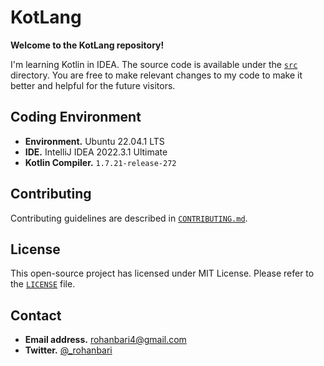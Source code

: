 # KotLang

**Welcome to the KotLang repository!**

I'm learning Kotlin in IDEA. The source code is available under the
[`src`](./src) directory. You are free to make relevant changes to my code to
make it better and helpful for the future visitors.

## Coding Environment

-   **Environment.** Ubuntu 22.04.1 LTS
-   **IDE.** IntelliJ IDEA 2022.3.1 Ultimate
-   **Kotlin Compiler.** `1.7.21-release-272`

## Contributing

Contributing guidelines are described in [`CONTRIBUTING.md`](./CONTRIBUTING.md).

## License

This open-source project has licensed under MIT License.
Please refer to the [`LICENSE`](./LICENSE) file.

## Contact

-   **Email address.** rohanbari4@gmail.com
-   **Twitter.** [@\_rohanbari](https://twitter.com/_rohanbari)
